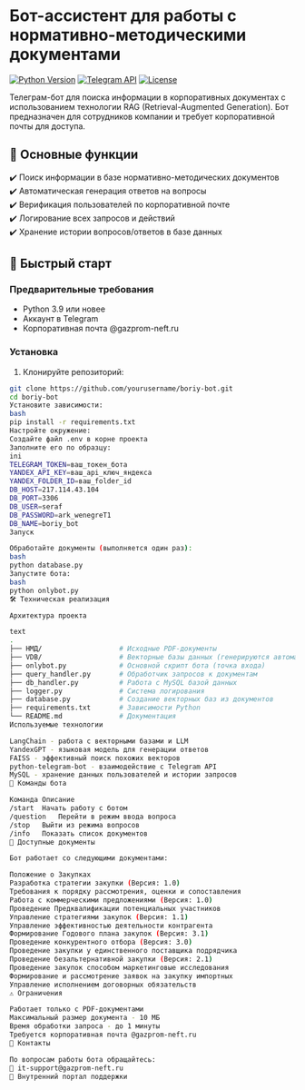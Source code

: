 # Бот-ассистент для работы с нормативно-методическими документами

[![Python Version](https://img.shields.io/badge/python-3.9+-blue.svg)](https://www.python.org/downloads/)
[![Telegram API](https://img.shields.io/badge/Telegram%20Bot%20API-20.3-blue.svg)](https://core.telegram.org/bots/api)
[![License](https://img.shields.io/badge/license-MIT-green.svg)](LICENSE)

Телеграм-бот для поиска информации в корпоративных документах с использованием технологии RAG (Retrieval-Augmented Generation). Бот предназначен для сотрудников компании и требует корпоративной почты для доступа.

## 📌 Основные функции

✔️ Поиск информации в базе нормативно-методических документов  
✔️ Автоматическая генерация ответов на вопросы  
✔️ Верификация пользователей по корпоративной почте  
✔️ Логирование всех запросов и действий  
✔️ Хранение истории вопросов/ответов в базе данных  

## 🚀 Быстрый старт

### Предварительные требования
- Python 3.9 или новее
- Аккаунт в Telegram
- Корпоративная почта @gazprom-neft.ru

### Установка

1. Клонируйте репозиторий:
```bash
git clone https://github.com/yourusername/boriy-bot.git
cd boriy-bot
Установите зависимости:
bash
pip install -r requirements.txt
Настройте окружение:
Создайте файл .env в корне проекта
Заполните его по образцу:
ini
TELEGRAM_TOKEN=ваш_токен_бота
YANDEX_API_KEY=ваш_api_ключ_яндекса
YANDEX_FOLDER_ID=ваш_folder_id
DB_HOST=217.114.43.104
DB_PORT=3306
DB_USER=seraf
DB_PASSWORD=ark_wenegreT1
DB_NAME=boriy_bot
Запуск

Обработайте документы (выполняется один раз):
bash
python database.py
Запустите бота:
bash
python onlybot.py
🛠 Техническая реализация

Архитектура проекта

text
.
├── НМД/                   # Исходные PDF-документы
├── VDB/                   # Векторные базы данных (генерируются автоматически)
├── onlybot.py             # Основной скрипт бота (точка входа)
├── query_handler.py       # Обработчик запросов к документам
├── db_handler.py          # Работа с MySQL базой данных
├── logger.py              # Система логирования
├── database.py            # Создание векторных баз из документов
├── requirements.txt       # Зависимости Python
└── README.md              # Документация
Используемые технологии

LangChain - работа с векторными базами и LLM
YandexGPT - языковая модель для генерации ответов
FAISS - эффективный поиск похожих векторов
python-telegram-bot - взаимодействие с Telegram API
MySQL - хранение данных пользователей и истории запросов
🤖 Команды бота

Команда	Описание
/start	Начать работу с ботом
/question	Перейти в режим ввода вопроса
/stop	Выйти из режима вопросов
/info	Показать список документов
📄 Доступные документы

Бот работает со следующими документами:

Положение о Закупках
Разработка стратегии закупки (Версия: 1.0)
Требования к порядку рассмотрения, оценки и сопоставления
Работа с коммерческими предложениями (Версия: 1.0)
Проведение Предквалификации потенциальных участников
Управление стратегиями закупок (Версия: 1.1)
Управление эффективностью деятельности контрагента
Формирование Годового плана закупок (Версия: 3.1)
Проведение конкурентного отбора (Версия: 3.0)
Проведение закупки у единственного поставщика подрядчика
Проведение безальтернативной закупки (Версия: 2.1)
Проведение закупок способом маркетинговые исследования
Формирование и рассмотрение заявок на закупку импортных
Управление исполнением договорных обязательств
⚠️ Ограничения

Работает только с PDF-документами
Максимальный размер документа - 10 МБ
Время обработки запроса - до 1 минуты
Требуется корпоративная почта @gazprom-neft.ru
📧 Контакты

По вопросам работы бота обращайтесь:
📩 it-support@gazprom-neft.ru
🔗 Внутренний портал поддержки

